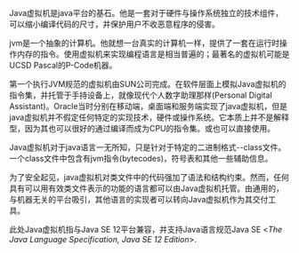 Java虚拟机是java平台的基石。他是一套对于硬件与操作系统独立的技术组件，可以缩小编译代码的尺寸，并保护用户不收恶意程序的侵害。

jvm是一个抽象的计算机。他就想一台真实的计算机一样，提供了一套在运行时操作内存的指令。使用虚拟机来实现编程语言是相当普遍的；最著名的虚拟机可能是UCSD Pascal的P-Code机器。

第一个执行JVM规范的虚拟机由SUN公司完成。在软件层面上模拟Java虚拟机的指令集，并托管于手持设备上，就像现代个人数字助理那样(Personal Digital Assistant)。Oracle当时分别在移动端，桌面端和服务端实现了java虚拟机，但是java虚拟机并不假定任何特定的实现技术，硬件或操作系统。它本质上并不是解释型，因为其也可以很好的通过编译而成为CPU的指令集。或也可以直接使用。

Java虚拟机对于java语言一无所知，只是针对于特定的二进制格式--class文件。一个class文件中包含有jvm指令(bytecodes)，符号表和其他一些辅助信息。

为了安全起见，java虚拟机对类文件中的代码强加了语法和结构约束。然而，任何具有可以用有效类文件表示的功能的语言都可以由Java虚拟机托管。由通用的，与机器无关的平台吸引，其他语言的实现者可以转向Java虚拟机作为其交付工具。

此处Java虚拟机指与Java SE 12平台兼容，并支持Java语言规范Java SE <*The Java Language Specification, Java SE 12 Edition*>.

